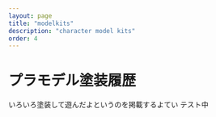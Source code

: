 ```yaml
---
layout: page
title: "modelkits"
description: "character model kits"
order: 4
---
```


# プラモデル塗装履歴

いろいろ塗装して遊んだよというのを掲載するよてい
テスト中

<div id="gallery"></div>
<script>
// JavaScript code for dynamic gallery generation
// This script will read the structure of the photo folders and generate the gallery dynamically
document.addEventListener('DOMContentLoaded', function() {
    const gallery = document.getElementById('gallery');
    fetch('photos/index.json')
        .then(response => response.json())
        .then(data => {
            data.forEach(folder => {
                const folderDiv = document.createElement('div');
                folderDiv.className = 'folder';
                fetch(`photos/${folder}/index.json`)
                    .then(response => response.json())
                    .then(images => {
                        images.forEach(image => {
                            const img = document.createElement('img');
                            img.src = `photos/${folder}/${image}`;
                            folderDiv.appendChild(img);
                        });
                        gallery.appendChild(folderDiv);
                    });
            });
        });
});
</script>
